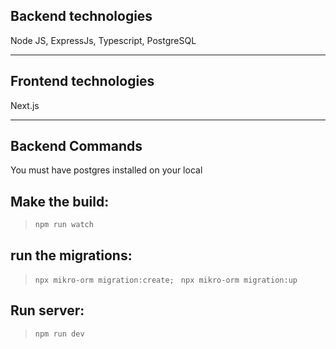 ## **Backend technologies**
Node JS, ExpressJs, Typescript, PostgreSQL

---
## **Frontend technologies**
Next.js

---
## **Backend Commands**

 You must have postgres installed on your local


## Make the build:

>```npm run watch```


## run the migrations:

>```npx mikro-orm migration:create;```
>``` npx mikro-orm migration:up```

## Run server:

>```npm run dev```